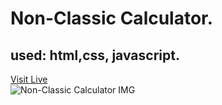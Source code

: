 # Non-Classic Calculator.
## used: html,css, javascript.
[Visit Live](https://giorgigok.github.io/Non-Classic-Calculator-Giorgi-Gokadze/)          
![Non-Classic Calculator IMG](https://i.imgur.com/jlYCemn.png)
